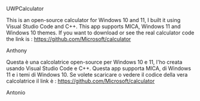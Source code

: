 UWPCalculator


This is an open-source calculator for Windows 10 and 11, I built it using Visual Studio Code and C++.
This app supports MICA, Windows 11 and Windows 10 themes.
If you want to download or see the real calculator code the link is : https://github.com/Microsoft/calculator

Anthony

Questa è una calcolatrice open-source per Windows 10 e 11, l'ho creata usando Visual Studio Code e C++.
Questa app supporta MICA, di Windows 11 e i temi di Windows 10.
Se volete scaricare o vedere il codice della vera calcolatrice il link è : https://github.com/Microsoft/calculator

Antonio
